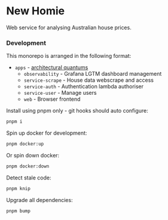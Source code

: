 # New Homie
Web service for analysing Australian house prices.

### Development
This monorepo is arranged in the following format:
- `apps` - [architectural quantums](https://www.youtube.com/watch?v=pwW6H6UJDWg)
    - `observability` - Grafana LGTM dashboard management
    - `service-scrape` - House data webscrape and access
    - `service-auth` - Authentication lambda authoriser
    - `service-user` - Manage users
    - `web` - Browser frontend

Install using pnpm only - git hooks should auto configure:
```bash
pnpm i
```

Spin up docker for development:
```bash
pnpm docker:up
```

Or spin down docker:
```bash
pnpm docker:down
```

Detect stale code:
```bash
pnpm knip
```

Upgrade all dependencies:
```bash
pnpm bump
```
